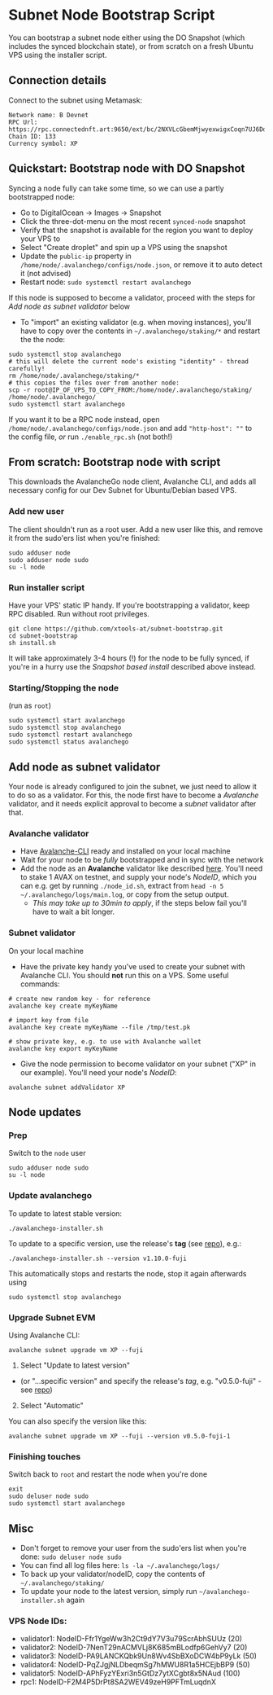 # Subnet Node Bootstrap Script
You can bootstrap a subnet node either using the DO Snapshot (which includes the synced blockchain state), or from scratch on a fresh Ubuntu VPS using the installer script.

## Connection details
Connect to the subnet using Metamask:

```
Network name: B Devnet
RPC Url: https://rpc.connectednft.art:9650/ext/bc/2NXVLcGbemMjwyexwigxCoqn7UJ6DdeJdWNPxcWX4Y2eDem1aW/rpc
Chain ID: 133
Currency symbol: XP
```

## Quickstart: Bootstrap node with DO Snapshot
Syncing a node fully can take some time, so we can use a partly bootstrapped node:

- Go to DigitalOcean -> Images -> Snapshot
- Click the three-dot-menu on the most recent `synced-node` snapshot
- Verify that the snapshot is available for the region you want to deploy your VPS to
- Select "Create droplet" and spin up a VPS using the snapshot
- Update the `public-ip` property in `/home/node/.avalanchego/configs/node.json`, or remove it to auto detect it (not advised)
- Restart node: `sudo systemctl restart avalanchego`

If this node is supposed to become a validator, proceed with the steps for _Add node as subnet validator_ below
- To "import" an existing validator (e.g. when moving instances), you'll have to copy over the contents in `~/.avalanchego/staking/*` and restart the the node:
```
sudo systemctl stop avalanchego
# this will delete the current node's existing "identity" - thread carefully!
rm /home/node/.avalanchego/staking/*
# this copies the files over from another node:
scp -r root@IP_OF_VPS_TO_COPY_FROM:/home/node/.avalanchego/staking/ /home/node/.avalanchego/
sudo systemctl start avalanchego
```

If you want it to be a RPC node instead, open `/home/node/.avalanchego/configs/node.json` and add `"http-host": ""` to the config file, _or_ run `./enable_rpc.sh` (not both!)

## From scratch: Bootstrap node with script
This downloads the AvalancheGo node client, Avalanche CLI, and adds all necessary config for our Dev Subnet for Ubuntu/Debian based VPS.

### Add new user
The client shouldn't run as a root user. Add a new user like this, and remove it from the sudo'ers list when you're finished:
```
sudo adduser node
sudo adduser node sudo
su -l node
```

### Run installer script
Have your VPS' static IP handy. If you're bootstrapping a validator, keep RPC disabled. Run without root privileges.

```
git clone https://github.com/xtools-at/subnet-bootstrap.git
cd subnet-bootstrap
sh install.sh
```

It will take approximately 3-4 hours (!) for the node to be fully synced, if you're in a hurry use the _Snapshot based install_ described above instead.

### Starting/Stopping the node
(run as `root`)
```
sudo systemctl start avalanchego
sudo systemctl stop avalanchego
sudo systemctl restart avalanchego
sudo systemctl status avalanchego
```


## Add node as subnet validator
Your node is already configured to join the subnet, we just need to allow it to do so as a validator. For this, the node first have to become a _Avalanche_ validator, and it needs explicit approval to become a _subnet_ validator after that.
### Avalanche validator
- Have [Avalanche-CLI](https://docs.avax.network/subnets/install-avalanche-cli) ready and installed on your local machine
- Wait for your node to be *fully* bootstrapped and in sync with the network
- Add the node as an **Avalanche** validator like described [here](https://docs.avax.network/nodes/validate/add-a-validator#add-a-validator-with-avalanche-wallet). You'll need to stake 1 AVAX on testnet, and supply your node's _NodeID_, which you can e.g. get by running `./node_id.sh`, extract from `head -n 5 ~/.avalanchego/logs/main.log`, or copy from the setup output.
  - _This may take up to 30min to apply_, if the steps below fail you'll have to wait a bit longer.

### Subnet validator
On your local machine

- Have the private key handy you've used to create your subnet with Avalanche CLI. You should **not** run this on a VPS. Some useful commands:
```
# create new random key - for reference
avalanche key create myKeyName

# import key from file
avalanche key create myKeyName --file /tmp/test.pk

# show private key, e.g. to use with Avalanche wallet
avalanche key export myKeyName
```
- Give the node permission to become validator on your subnet ("XP" in our example). You'll need your node's _NodeID_:
```
avalanche subnet addValidator XP
```

## Node updates
### Prep
Switch to the `node` user
```
sudo adduser node sudo
su -l node
```

### Update avalanchego
To update to latest stable version:
```
./avalanchego-installer.sh
```

To update to a specific version, use the release's **tag** (see [repo](https://github.com/ava-labs/avalanchego/tags)), e.g.:
```
./avalanchego-installer.sh --version v1.10.0-fuji
```

This automatically stops and restarts the node, stop it again afterwards using
```
sudo systemctl stop avalanchego
```

### Upgrade Subnet EVM
Using Avalanche CLI:
```
avalanche subnet upgrade vm XP --fuji
```

1. Select "Update to latest version"
  - (or "...specific version" and specify the release's *tag*, e.g. "v0.5.0-fuji" - see [repo](https://github.com/ava-labs/subnet-evm/tags))
2. Select "Automatic"

You can also specify the version like this:
```
avalanche subnet upgrade vm XP --fuji --version v0.5.0-fuji-1
```

### Finishing touches
Switch back to `root` and restart the node when you're done
```
exit
sudo deluser node sudo
sudo systemctl start avalanchego
```

## Misc
- Don't forget to remove your user from the sudo'ers list when you're done: `sudo deluser node sudo`
- You can find all log files here: `ls -la ~/.avalanchego/logs/`
- To back up your validator/nodeID, copy the contents of `~/.avalanchego/staking/`
- To update your node to the latest version, simply run `~/avalanchego-installer.sh` again

### VPS Node IDs:
- validator1: NodeID-Ffr1YgeWw3h2Ct9dY7V3u79ScrAbhSUUz (20)
- validator2: NodeID-7NenT29nACMVLj8K685mBLodfp6GehVy7 (20)
- validator3: NodeID-PA9LANCKQbk9Un8Wv4SbBXoDCW4bP9yLk (50)
- validator4: NodeID-PqZJgjNLDbeqmSg7hMWU8R1a5HCEjbBP9 (50)
- validator5: NodeID-APhFyzYExri3n5GtDz7ytXCgbt8x5NAud (100)
- rpc1: NodeID-F2M4P5DrPt8SA2WEV49zeH9PFTmLuqdnX
